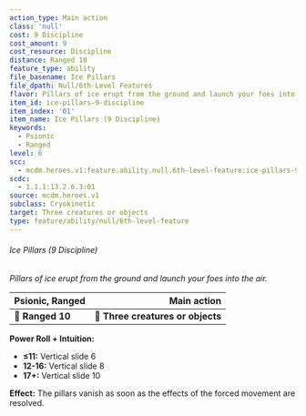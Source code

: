 ```yaml
---
action_type: Main action
class: 'null'
cost: 9 Discipline
cost_amount: 9
cost_resource: Discipline
distance: Ranged 10
feature_type: ability
file_basename: Ice Pillars
file_dpath: Null/6th-Level Features
flavor: Pillars of ice erupt from the ground and launch your foes into the air.
item_id: ice-pillars-9-discipline
item_index: '01'
item_name: Ice Pillars (9 Discipline)
keywords:
  - Psionic
  - Ranged
level: 6
scc:
  - mcdm.heroes.v1:feature.ability.null.6th-level-feature:ice-pillars-9-discipline
scdc:
  - 1.1.1:13.2.6.3:01
source: mcdm.heroes.v1
subclass: Cryokinetic
target: Three creatures or objects
type: feature/ability/null/6th-level-feature
---
```


###### Ice Pillars (9 Discipline)

*Pillars of ice erupt from the ground and launch your foes into the air.*

| **Psionic, Ranged** |                   **Main action** |
| ------------------- | --------------------------------: |
| **📏 Ranged 10**    | **🎯 Three creatures or objects** |

**Power Roll + Intuition:**

- **≤11:** Vertical slide 6
- **12-16:** Vertical slide 8
- **17+:** Vertical slide 10

**Effect:** The pillars vanish as soon as the effects of the forced movement are resolved.
